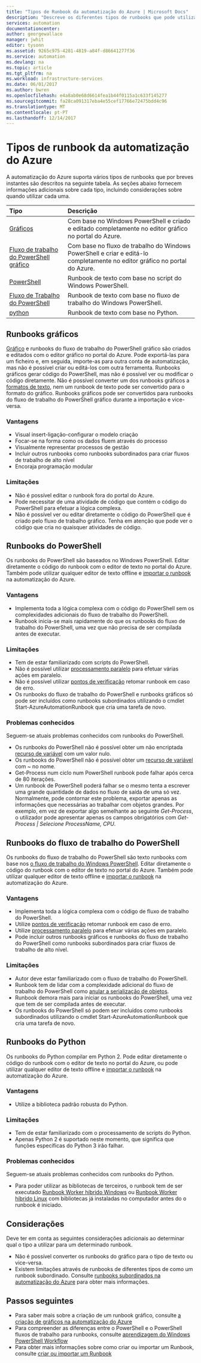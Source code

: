 ```yaml
---
title: "Tipos de Runbook da automatização do Azure | Microsoft Docs"
description: "Descreve os diferentes tipos de runbooks que pode utilizar na automatização do Azure e as considerações que deve ter em consideração ao determinar qual o tipo a utilizar. "
services: automation
documentationcenter: 
author: georgewallace
manager: jwhit
editor: tysonn
ms.assetid: 9265c975-4281-4819-a84f-d86641277f36
ms.service: automation
ms.devlang: na
ms.topic: article
ms.tgt_pltfrm: na
ms.workload: infrastructure-services
ms.date: 06/01/2017
ms.author: bwren
ms.openlocfilehash: e4a8ab0e68d6614fea1b44f0115a1c633f145277
ms.sourcegitcommit: fa28ca091317eba4e55cef17766e72475bdd4c96
ms.translationtype: MT
ms.contentlocale: pt-PT
ms.lasthandoff: 12/14/2017
---
```

# <a name="azure-automation-runbook-types"></a>Tipos de runbook da automatização do Azure
A automatização do Azure suporta vários tipos de runbooks que por breves instantes são descritos na seguinte tabela.  As seções abaixo fornecem informações adicionais sobre cada tipo, incluindo considerações sobre quando utilizar cada uma.

| Tipo | Descrição |
|:--- |:--- |
| [Gráficos](#graphical-runbooks) |Com base no Windows PowerShell e criado e editado completamente no editor gráfico no portal do Azure. |
| [Fluxo de trabalho do PowerShell gráfico](#graphical-runbooks) |Com base no fluxo de trabalho do Windows PowerShell e criar e editá-lo completamente no editor gráfico no portal do Azure. |
| [PowerShell](#powershell-runbooks) |Runbook de texto com base no script do Windows PowerShell. |
| [Fluxo de Trabalho do PowerShell](#powershell-workflow-runbooks) |Runbook de texto com base no fluxo de trabalho do Windows PowerShell. |
| [python](#python-runbooks) |Runbook de texto com base no Python. |

## <a name="graphical-runbooks"></a>Runbooks gráficos
[Gráfico](automation-runbook-types.md#graphical-runbooks) e runbooks do fluxo de trabalho do PowerShell gráfico são criados e editados com o editor gráfico no portal do Azure.  Pode exportá-las para um ficheiro e, em seguida, importe-as para outra conta de automatização, mas não é possível criar ou editá-los com outra ferramenta.  Runbooks gráficos gerar código do PowerShell, mas não é possível ver ou modificar o código diretamente. Não é possível converter um dos runbooks gráficos a [formatos de texto](automation-runbook-types.md), nem um runbook de texto pode ser convertido para o formato do gráfico. Runbooks gráficos pode ser convertidos para runbooks do fluxo de trabalho do PowerShell gráfico durante a importação e vice-versa.

### <a name="advantages"></a>Vantagens
* Visual insert-ligação-configurar o modelo criação  
* Focar-se na forma como os dados fluem através do processo  
* Visualmente representar processos de gestão  
* Incluir outros runbooks como runbooks subordinados para criar fluxos de trabalho de alto nível  
* Encoraja programação modular  


### <a name="limitations"></a>Limitações
* Não é possível editar o runbook fora do portal do Azure.
* Pode necessitar de uma atividade de código que contém o código do PowerShell para efetuar a lógica complexa.
* Não é possível ver ou editar diretamente o código do PowerShell que é criado pelo fluxo de trabalho gráfico. Tenha em atenção que pode ver o código que cria no quaisquer atividades de código.

## <a name="powershell-runbooks"></a>Runbooks do PowerShell
Os runbooks do PowerShell são baseados no Windows PowerShell.  Editar diretamente o código do runbook com o editor de texto no portal do Azure.  Também pode utilizar qualquer editor de texto offline e [importar o runbook](http://msdn.microsoft.com/library/azure/dn643637.aspx) na automatização do Azure.

### <a name="advantages"></a>Vantagens
* Implementa toda a lógica complexa com o código do PowerShell sem os complexidades adicionais do fluxo de trabalho do PowerShell. 
* Runbook inicia-se mais rapidamente do que os runbooks do fluxo de trabalho do PowerShell, uma vez que não precisa de ser compilada antes de executar.

### <a name="limitations"></a>Limitações
* Tem de estar familiarizado com scripts do PowerShell.
* Não é possível utilizar [processamento paralelo](automation-powershell-workflow.md#parallel-processing) para efetuar várias ações em paralelo.
* Não é possível utilizar [pontos de verificação](automation-powershell-workflow.md#checkpoints) retomar runbook em caso de erro.
* Os runbooks do fluxo de trabalho do PowerShell e runbooks gráficos só pode ser incluídos como runbooks subordinados utilizando o cmdlet Start-AzureAutomationRunbook que cria uma tarefa de novo.

### <a name="known-issues"></a>Problemas conhecidos
Seguem-se atuais problemas conhecidos com runbooks do PowerShell.

* Os runbooks do PowerShell não é possível obter um não encriptada [recurso de variável](automation-variables.md) com um valor nulo.
* Os runbooks do PowerShell não é possível obter um [recurso de variável](automation-variables.md) com  *~*  no nome.
* Get-Process num ciclo num PowerShell runbook pode falhar após cerca de 80 iterações. 
* Um runbook de PowerShell poderá falhar se o mesmo tenta a escrever uma grande quantidade de dados no fluxo de saída de uma só vez.   Normalmente, pode contornar este problema, exportar apenas as informações que necessárias ao trabalhar com objetos grandes.  Por exemplo, em vez de exportar algo semelhante ao seguinte *Get-Process*, o utilizador pode apresentar apenas os campos obrigatórios com *Get-Process | Selecione ProcessName, CPU*.

## <a name="powershell-workflow-runbooks"></a>Runbooks do fluxo de trabalho do PowerShell
Os runbooks do fluxo de trabalho do PowerShell são texto runbooks com base nos [o fluxo de trabalho do Windows PowerShell](automation-powershell-workflow.md).  Editar diretamente o código do runbook com o editor de texto no portal do Azure.  Também pode utilizar qualquer editor de texto offline e [importar o runbook](http://msdn.microsoft.com/library/azure/dn643637.aspx) na automatização do Azure.

### <a name="advantages"></a>Vantagens
* Implementa toda a lógica complexa com o código de fluxo de trabalho do PowerShell.
* Utilize [pontos de verificação](automation-powershell-workflow.md#checkpoints) retomar runbook em caso de erro.
* Utilize [processamento paralelo](automation-powershell-workflow.md#parallel-processing) para efetuar várias ações em paralelo.
* Pode incluir outros runbooks gráficos e runbooks do fluxo de trabalho do PowerShell como runbooks subordinados para criar fluxos de trabalho de alto nível.

### <a name="limitations"></a>Limitações
* Autor deve estar familiarizado com o fluxo de trabalho do PowerShell.
* Runbook tem de lidar com a complexidade adicional do fluxo de trabalho do PowerShell como [anular a serialização de objetos](automation-powershell-workflow.md#code-changes).
* Runbook demora mais para iniciar os runbooks do PowerShell, uma vez que tem de ser compilada antes de executar.
* Os runbooks do PowerShell só podem ser incluídos como runbooks subordinados utilizando o cmdlet Start-AzureAutomationRunbook que cria uma tarefa de novo.

## <a name="python-runbooks"></a>Runbooks do Python
Os runbooks do Python compilar em Python 2.  Pode editar diretamente o código do runbook com o editor de texto no portal do Azure, ou pode utilizar qualquer editor de texto offline e [importar o runbook](http://msdn.microsoft.com/library/azure/dn643637.aspx) na automatização do Azure.

### <a name="advantages"></a>Vantagens
* Utilize a biblioteca padrão robusta do Python.

### <a name="limitations"></a>Limitações
* Tem de estar familiarizado com o processamento de scripts do Python.
* Apenas Python 2 é suportado neste momento, que significa que funções específicas do Python 3 irão falhar.

### <a name="known-issues"></a>Problemas conhecidos
Seguem-se atuais problemas conhecidos com runbooks do Python.

* Para poder utilizar as bibliotecas de terceiros, o runbook tem de ser executado [Runbook Worker híbrido Windows](https://docs.microsoft.com/azure/automation/automation-windows-hrw-install) ou [Runbook Worker híbrido Linux](https://docs.microsoft.com/azure/automation/automation-linux-hrw-install) com bibliotecas já instaladas no computador antes do o runbook é iniciado.

## <a name="considerations"></a>Considerações
Deve ter em conta as seguintes considerações adicionais ao determinar qual o tipo a utilizar para um determinado runbook.

* Não é possível converter os runbooks do gráfico para o tipo de texto ou vice-versa.
* Existem limitações através de runbooks de diferentes tipos de como um runbook subordinado.  Consulte [runbooks subordinados na automatização do Azure](automation-child-runbooks.md) para obter mais informações.

## <a name="next-steps"></a>Passos seguintes
* Para saber mais sobre a criação de um runbook gráfico, consulte [a criação de gráficos na automatização do Azure](automation-graphical-authoring-intro.md)
* Para compreender as diferenças entre o PowerShell e o PowerShell fluxos de trabalho para runbooks, consulte [aprendizagem do Windows PowerShell Workflow](automation-powershell-workflow.md)
* Para obter mais informações sobre como criar ou importar um Runbook, consulte [criar ou importar um Runbook](automation-creating-importing-runbook.md)

